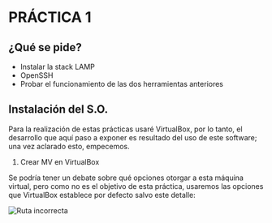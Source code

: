 # PRÁCTICA 1

## ¿Qué se pide?

  - Instalar la stack LAMP
  - OpenSSH
  - Probar el funcionamiento de las dos herramientas anteriores
  
## Instalación del S.O.

Para la realización de estas prácticas usaré VirtualBox, por lo tanto, el desarrollo que aquí paso a exponer
es resultado del uso de este software; una vez aclarado esto, empecemos.

1) Crear MV en VirtualBox
  
  Se podría tener un debate sobre qué opciones otorgar a esta máquina virtual, pero como no es el objetivo de esta práctica,
  usaremos las opciones que VirtualBox establece por defecto salvo este detalle: 
  
  ![Ruta incorrecta](../img/seleccion-S.O.)
